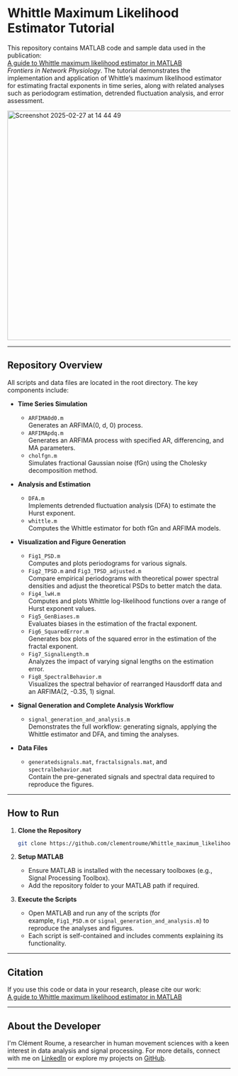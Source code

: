 # Whittle Maximum Likelihood Estimator Tutorial

This repository contains MATLAB code and sample data used in the publication:  
[A guide to Whittle maximum likelihood estimator in MATLAB](https://www.frontiersin.org/journals/network-physiology/articles/10.3389/fnetp.2023.1204757/full)  
*Frontiers in Network Physiology*. The tutorial demonstrates the implementation and application of Whittle’s maximum likelihood estimator for estimating fractal exponents in time series, along with related analyses such as periodogram estimation, detrended fluctuation analysis, and error assessment.

<img width="517" alt="Screenshot 2025-02-27 at 14 44 49" src="https://github.com/user-attachments/assets/85269496-a31a-4c79-a303-9137ceb1efb6" />


---

## Repository Overview

All scripts and data files are located in the root directory. The key components include:

- **Time Series Simulation**
  - `ARFIMA0d0.m`  
    Generates an ARFIMA(0, d, 0) process.
  - `ARFIMApdq.m`  
    Generates an ARFIMA process with specified AR, differencing, and MA parameters.
  - `cholfgn.m`  
    Simulates fractional Gaussian noise (fGn) using the Cholesky decomposition method.

- **Analysis and Estimation**
  - `DFA.m`  
    Implements detrended fluctuation analysis (DFA) to estimate the Hurst exponent.
  - `whittle.m`  
    Computes the Whittle estimator for both fGn and ARFIMA models.

- **Visualization and Figure Generation**
  - `Fig1_PSD.m`  
    Computes and plots periodograms for various signals.
  - `Fig2_TPSD.m` and `Fig3_TPSD_adjusted.m`  
    Compare empirical periodograms with theoretical power spectral densities and adjust the theoretical PSDs to better match the data.
  - `Fig4_lwH.m`  
    Computes and plots Whittle log-likelihood functions over a range of Hurst exponent values.
  - `Fig5_GenBiases.m`  
    Evaluates biases in the estimation of the fractal exponent.
  - `Fig6_SquaredError.m`  
    Generates box plots of the squared error in the estimation of the fractal exponent.
  - `Fig7_SignalLength.m`  
    Analyzes the impact of varying signal lengths on the estimation error.
  - `Fig8_SpectralBehavior.m`  
    Visualizes the spectral behavior of rearranged Hausdorff data and an ARFIMA(2, -0.35, 1) signal.

- **Signal Generation and Complete Analysis Workflow**
  - `signal_generation_and_analysis.m`  
    Demonstrates the full workflow: generating signals, applying the Whittle estimator and DFA, and timing the analyses.

- **Data Files**
  - `generatedsignals.mat`, `fractalsignals.mat`, and `spectralbehavior.mat`  
    Contain the pre-generated signals and spectral data required to reproduce the figures.


---

## How to Run

1. **Clone the Repository**
   ```bash
   git clone https://github.com/clementroume/Whittle_maximum_likelihood_estimator_tutorial.git
   ```

2. **Setup MATLAB**
    - Ensure MATLAB is installed with the necessary toolboxes (e.g., Signal Processing Toolbox).
    - Add the repository folder to your MATLAB path if required.
2. **Execute the Scripts**
    - Open MATLAB and run any of the scripts (for example, `Fig1_PSD.m` or `signal_generation_and_analysis.m`) to reproduce the analyses and figures.
    - Each script is self-contained and includes comments explaining its functionality.

---

## Citation

If you use this code or data in your research, please cite our work:  
[A guide to Whittle maximum likelihood estimator in MATLAB](https://www.frontiersin.org/journals/network-physiology/articles/10.3389/fnetp.2023.1204757/full)

---

## About the Developer

I'm Clément Roume, a researcher in human movement sciences with a keen interest in data analysis and signal processing. For more details, connect with me on [LinkedIn](https://www.linkedin.com/in/croume/) or explore my projects on [GitHub](https://github.com/clementroume).

---

